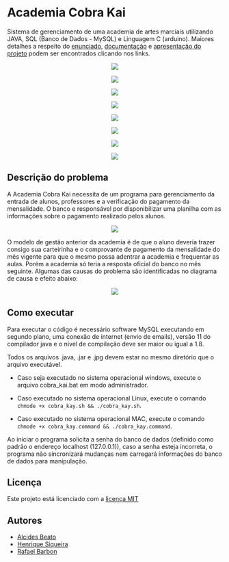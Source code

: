 # Academia Cobra Kai
Sistema de gerenciamento de uma academia de artes marciais utilizando JAVA, SQL (Banco de Dados - MySQL) e Linguagem C (arduino). Maiores detalhes a respeito do [enunciado](PROJETO.pdf), [documentação](RAH%20-%20Desenvolvimento%20de%20Sistemas.pdf) e [apresentação do projeto](https://prezi.com/view/QVZTghRVZIM5FeBVW7Gn/) podem ser encontrados clicando nos links.

<p align="center"> <img src="imgs/Diagrama_Caso_de_Uso.jpg"> </p>

<p align="center"> <img src="imgs/Diagrama%20de%20Sequencia%20aluno.jpg"> </p>

<p align="center"> <img src="imgs/Diagrama%20de%20Sequencia%20professor.jpg"> </p>

<p align="center"> <img src="imgs/Hierarquia%20dos%20modulos.jpg"> </p>

<p align="center"> <img src="imgs/Arquitetura%20do%20ambiente.jpg"> </p>

<p align="center"> <img src="imgs/Diagrama%20de%20classes.jpg"> </p>

<p align="center"> <img src="imgs/Diagrama%20entidade%20relacionamento.jpg"> </p>

<p align="center"> <img src="imgs/Diagrama%20relacional.jpg"> </p>

## Descrição do problema
 A Academia Cobra Kai necessita de um programa para gerenciamento da entrada de alunos, professores e a verificação do pagamento da mensalidade. O banco e responsável por disponibilizar uma planilha com as informações sobre o pagamento realizado pelos alunos.

 <p align="center"> <img src="Cobra_Kai.jpg"> </p>

 O modelo de gestão anterior da academia é de que o aluno deveria trazer consigo sua carteirinha e o comprovante de pagamento da mensalidade do mês vigente para que o mesmo possa adentrar a academia e frequentar as aulas. Porém a academia só teria a resposta oficial do banco no mês seguinte. Algumas das causas do problema são identificadas no diagrama de causa e efeito abaixo:

 <p align="center"> <img src="imgs/Diagrama%20causa%20e%20efeito.jpeg"> </p>


## Como executar

Para executar o código é necessário software MySQL executando em segundo plano, uma conexão de internet (envio de emails), versão 11 do compilador java e o nível de compilação deve ser maior ou igual a 1.8.

Todos os arquivos .java, .jar e .jpg devem estar no mesmo diretório que o arquivo executável.

* Caso seja executado no sistema operacional windows, execute o arquivo cobra_kai.bat em modo administrador.

* Caso executado no sistema operacional Linux, execute o comando `chmode +x cobra_kay.sh && ./cobra_kay.sh`.

* Caso executado no sistema operacional MAC, execute o comando `chmode +x cobra_kay.command && ./cobra_kay.command`.

Ao iniciar o programa solicita a senha do banco de dados (definido como padrão o endereço localhost (127.0.0.1)), caso a senha esteja incorreta, o programa não sincronizará mudanças nem carregará informações do banco de dados para manipulação.

## Licença
Este projeto está licenciado com a [licença MIT](LICENSE)

## Autores
- [Alcides Beato](https://github.com/alcidesbeato)
- [Henrique Siqueira](https://github.com/h-ssiqueira)
- [Rafael Barbon](https://github.com/RafaelBarbon)
